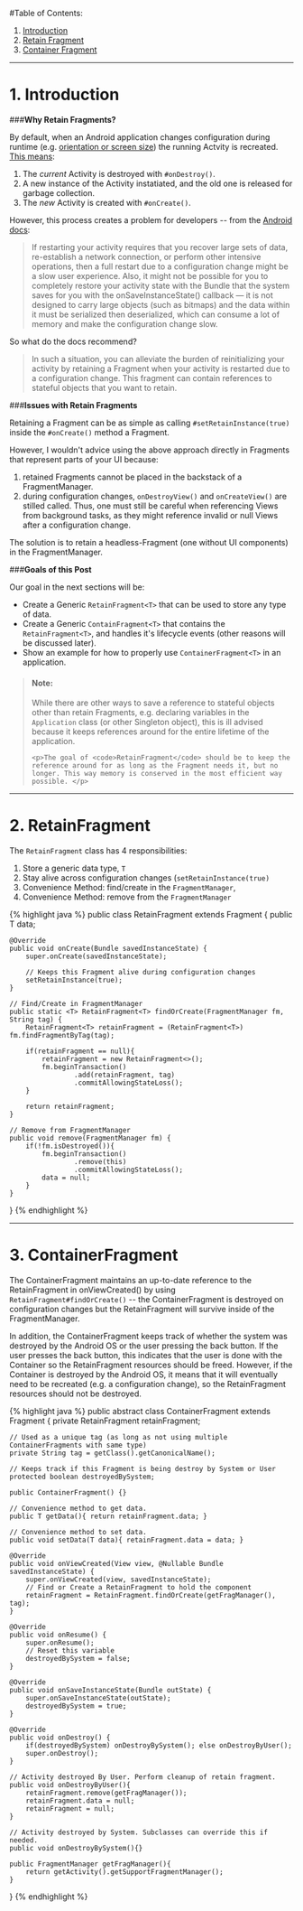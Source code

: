 
#Table of Contents:

  1. [Introduction](/#Introduction)
  2. [Retain Fragment](/#RetainFragment)
  3. [Container Fragment](/#ContainerFragment)

----

<h1 id="Introduction"><b>1. Introduction</b></h1>

###**Why Retain Fragments?**

By default, when an Android application changes configuration during runtime (e.g. [orientation or screen size][1]) the running Actvity is recreated. [This means][2]:

  1. The *current* Activity is destroyed with `#onDestroy()`.
  2. A new instance of the Activity instatiated, and the old one is released for garbage collection.
  3. The *new* Activity is created with `#onCreate()`. 

However, this process creates a problem for developers -- from the [Android docs][3]:

>If restarting your activity requires that you recover large sets of data, re-establish a network connection, or perform other intensive operations, then a full restart due to a configuration change might be a slow user experience. Also, it might not be possible for you to completely restore your activity state with the Bundle that the system saves for you with the onSaveInstanceState() callback — it is not designed to carry large objects (such as bitmaps) and the data within it must be serialized then deserialized, which can consume a lot of memory and make the configuration change slow.

So what do the docs recommend?

>In such a situation, you can alleviate the burden of reinitializing your activity by retaining a Fragment when your activity is restarted due to a configuration change. This fragment can contain references to stateful objects that you want to retain.

###**Issues with Retain Fragments**

Retaining a Fragment can be as simple as calling `#setRetainInstance(true)` inside the `#onCreate()` method a Fragment. 

However, I wouldn't advice using the above approach directly in Fragments that represent parts of your UI because:
  
  1. retained Fragments cannot be placed in the backstack of a FragmentManager.
  2. during configuration changes, `onDestroyView()` and `onCreateView()` are stilled called. Thus, one must still be careful when referencing Views from background tasks, as they might reference invalid or null Views after a configuration change.

The solution is to retain a headless-Fragment (one without UI components) in the FragmentManager.

###**Goals of this Post**

Our goal in the next sections will be:
    
  - Create a Generic `RetainFragment<T>` that can be used to store any type of data.
  - Create a Generic `ContainFragment<T>` that contains the `RetainFragment<T>`, and handles it's lifecycle events (other reasons will be discussed later).
  - Show an example for how to properly use `ContainerFragment<T>` in an application.

<blockquote class="note">
    <h4 class="note"><b>Note:</b></h4> 
    <p>While there are other ways to save a reference to stateful objects other than retain Fragments, e.g. declaring variables in the <code>Application</code> class (or other Singleton object), this is ill advised because it keeps references around for the entire lifetime of the application. </p>

    <p>The goal of <code>RetainFragment</code> should be to keep the reference around for as long as the Fragment needs it, but no longer. This way memory is conserved in the most efficient way possible. </p>
</blockquote>

[1]: http://developer.android.com/guide/topics/manifest/activity-element.html
[2]: http://developer.android.com/guide/topics/resources/runtime-changes.html
[3]: http://developer.android.com/guide/topics/resources/runtime-changes.html#RetainingAnObject
[4]: http://developer.android.com/reference/android/app/Activity.html#onSaveInstanceState(android.os.Bundle)

-----

<h1 id="RetainFragment"><b>2. RetainFragment</b></h1>

The `RetainFragment` class has 4 responsibilities:
  
  1. Store a generic data type, `T`
  2. Stay alive across configuration changes (`setRetainInstance(true)`
  3. Convenience Method: find/create in the `FragmentManager`,
  4. Convenience Method: remove from the `FragmentManager`

{% highlight java %}
public class RetainFragment<T> extends Fragment {
    public T data;

    @Override
    public void onCreate(Bundle savedInstanceState) {
        super.onCreate(savedInstanceState);

        // Keeps this Fragment alive during configuration changes
        setRetainInstance(true);
    }
    
    // Find/Create in FragmentManager
    public static <T> RetainFragment<T> findOrCreate(FragmentManager fm, String tag) {
        RetainFragment<T> retainFragment = (RetainFragment<T>) fm.findFragmentByTag(tag);

        if(retainFragment == null){
            retainFragment = new RetainFragment<>();
            fm.beginTransaction()
                    .add(retainFragment, tag)
                    .commitAllowingStateLoss();
        }

        return retainFragment;
    }

    // Remove from FragmentManager
    public void remove(FragmentManager fm) {
        if(!fm.isDestroyed()){
            fm.beginTransaction()
                    .remove(this)
                    .commitAllowingStateLoss();
            data = null;
        }
    }
}
{% endhighlight %}

-----

<h1 id="ContainerFragment"><b>3. ContainerFragment</b></h1>

The ContainerFragment maintains an up-to-date reference to the RetainFragment in onViewCreated() by using `RetainFragment#findOrCreate()` -- the ContainerFragment is destroyed on configuration changes but the RetainFragment will survive inside of the FragmentManager. 

In addition, the ContainerFragment keeps track of whether the system was destroyed by the Android OS or the user pressing the back button. If the user presses the back button, this indicates that the user is done with the Container so the RetainFragment resources should be freed. However, if the Container is destroyed by the Android OS, it means that it will eventually need to be recreated (e.g. a configuration change), so the RetainFragment resources should not be destroyed.

{% highlight java %}
public abstract class ContainerFragment<T> extends Fragment
{
    private RetainFragment<T> retainFragment;

    // Used as a unique tag (as long as not using multiple ContainerFragments with same type)
    private String tag = getClass().getCanonicalName();

    // Keeps track if this Fragment is being destroy by System or User
    protected boolean destroyedBySystem;

    public ContainerFragment() {}

    // Convenience method to get data.
    public T getData(){ return retainFragment.data; }

    // Convenience method to set data.
    public void setData(T data){ retainFragment.data = data; }

    @Override
    public void onViewCreated(View view, @Nullable Bundle savedInstanceState) {
        super.onViewCreated(view, savedInstanceState);
        // Find or Create a RetainFragment to hold the component
        retainFragment = RetainFragment.findOrCreate(getFragManager(), tag);
    }

    @Override
    public void onResume() {
        super.onResume();
        // Reset this variable
        destroyedBySystem = false;
    }

    @Override
    public void onSaveInstanceState(Bundle outState) {
        super.onSaveInstanceState(outState);
        destroyedBySystem = true;
    }

    @Override
    public void onDestroy() {
        if(destroyedBySystem) onDestroyBySystem(); else onDestroyByUser();
        super.onDestroy();
    }

    // Activity destroyed By User. Perform cleanup of retain fragment.
    public void onDestroyByUser(){
        retainFragment.remove(getFragManager());
        retainFragment.data = null;
        retainFragment = null;
    }

    // Activity destroyed by System. Subclasses can override this if needed.
    public void onDestroyBySystem(){}

    public FragmentManager getFragManager(){
        return getActivity().getSupportFragmentManager();
    }
}
{% endhighlight %}